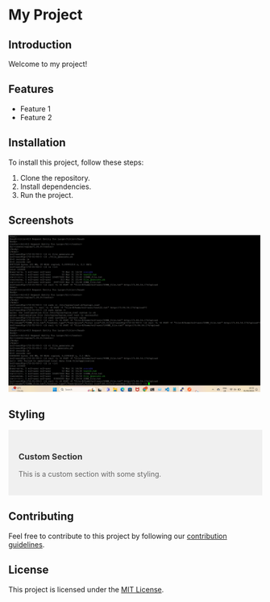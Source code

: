 # My Project

## Introduction
Welcome to my project!

## Features
- Feature 1
- Feature 2

## Installation
To install this project, follow these steps:
1. Clone the repository.
2. Install dependencies.
3. Run the project.

## Screenshots
<img src="Screenshot 2024-03-31 165541.png" alt="Screenshot" width="500"/>

## Styling
<div style="background-color: #f0f0f0; padding: 20px;">
  <h3 style="color: #333;">Custom Section</h3>
  <p style="color: #666;">This is a custom section with some styling.</p>
</div>

## Contributing
Feel free to contribute to this project by following our [contribution guidelines](CONTRIBUTING.md).

## License
This project is licensed under the [MIT License](LICENSE).
